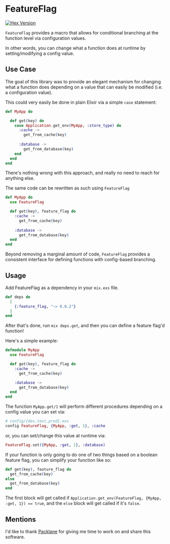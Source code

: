 # FeatureFlag

[![Hex Version](http://img.shields.io/hexpm/v/executor.svg?style=flat)](https://hex.pm/packages/executor)


`FeatureFlag` provides a macro that allows for conditional branching at the function level via configuration values.

In other words, you can change what a function does at runtime by setting/modifying a config value.

## Use Case

The goal of this library was to provide an elegant mechanism for changing what a function does depending on a value that can easily be modified (i.e. a configuration value).

This could very easily be done in plain Elixir via a simple `case` statement:

```elixir
def MyApp do

  def get(key) do
    case Application.get_env(MyApp, :store_type) do
      :cache ->
        get_from_cache(key)
        
      :database ->
        get_from_database(key)
    end
  end
end
```

There's nothing wrong with this approach, and really no need to reach for anything else.

The same code can be rewritten as such using `FeatureFlag`

```elixir
def MyApp do
  use FeatureFlag

  def get(key), feature_flag do
    :cache ->
      get_from_cache(key)
      
    :database ->
      get_from_database(key)
  end
end
```

Beyond removing a marginal amount of code, `FeatureFlag` provides a consistent interface for defining functions with config-based branching.


## Usage

Add FeatureFlag as a dependency in your `mix.exs` file.

```elixir
def deps do
  [
    {:feature_flag, "~> 0.0.2"}
  ]
end
```

After that's done, run `mix deps.get`, and then you can define a feature flag'd function!

Here's a simple example:

```elixir
defmodule MyApp
  use FeatureFlag

  def get(key), feature_flag do
    :cache ->
      get_from_cache(key)

    :database ->
      get_from_database(key)
  end
end
```

The function `MyApp.get/1` will perform different procedures depending on a config value you can set via:

```elixir
# config/{dev,test,prod}.exs
config FeatureFlag, {MyApp, :get, 1}, :cache
```

or, you can set/change this value at runtime via:

```elixir
FeatureFlag.set({MyApp, :get, 1}, :database)
```


If your function is only going to do one of two things based on a boolean feature flag, you can simplify
your function like so:

```elixir
def get(key), feature_flag do
  get_from_cache(key)
else
  get_from_database(key)
end
```

The first block will get called if `Application.get_env(FeatureFlag, {MyApp, :get, 1}) == true`, and the `else` block will get called if it's `false`.

## Mentions

I'd like to thank [Packlane](https://github.com/Packlane) for giving me time to work on and share this software.
